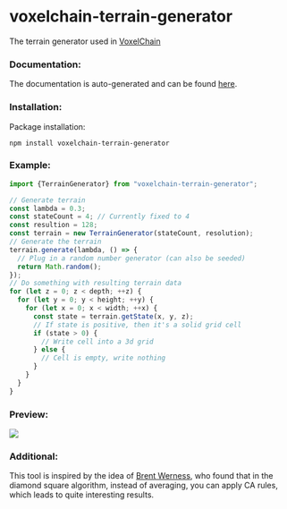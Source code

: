 # voxelchain-terrain-generator

The terrain generator used in [VoxelChain](https://voxelchain.app/)

### Documentation:
The documentation is auto-generated and can be found [here](https://voxelchain.github.io/voxelchain-terrain-generator/).

### Installation:
Package installation:
````
npm install voxelchain-terrain-generator
````

### Example:
````ts
import {TerrainGenerator} from "voxelchain-terrain-generator";

// Generate terrain
const lambda = 0.3;
const stateCount = 4; // Currently fixed to 4
const resultion = 128;
const terrain = new TerrainGenerator(stateCount, resolution);
// Generate the terrain
terrain.generate(lambda, () => {
  // Plug in a random number generator (can also be seeded)
  return Math.random();
});
// Do something with resulting terrain data
for (let z = 0; z < depth; ++z) {
  for (let y = 0; y < height; ++y) {
    for (let x = 0; x < width; ++x) {
      const state = terrain.getState(x, y, z);
      // If state is positive, then it's a solid grid cell
      if (state > 0) {
        // Write cell into a 3d grid
      } else {
        // Cell is empty, write nothing
      }
    }
  }
}

````

### Preview:
<img src="https://i.imgur.com/SLfQvWm.png">

### Additional:
This tool is inspired by the idea of [Brent Werness](https://bitbucket.org/BWerness/), who found that in the diamond square algorithm, instead of averaging, you can apply CA rules, which leads to quite interesting results.
